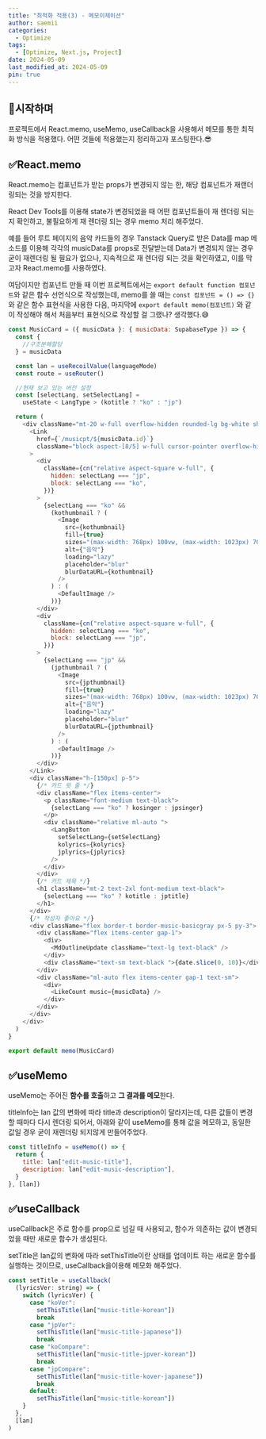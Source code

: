 ```yaml
---
title: "최적화 적용(3) - 메모이제이션"
author: saemii
categories:
  - Optimize
tags:
  - [Optimize, Next.js, Project]
date: 2024-05-09
last_modified_at: 2024-05-09
pin: true
---
```


## 📌시작하며

프로젝트에서 React.memo, useMemo, useCallback을 사용해서 메모를 통한 최적화 방식을 적용했다. 어떤 것들에 적용했는지 정리하고자 포스팅한다.😎

## ✅React.memo

React.memo는 컴포넌트가 받는 props가 변경되지 않는 한, 해당 컴포넌트가 재랜더링되는 것을 방지한다.

React Dev Tools를 이용해 state가 변경되었을 때 어떤 컴포넌트들이 재 렌더링 되는지 확인하고, 불필요하게 재 렌더링 되는 경우 memo 처리 해주었다.

예를 들어 루트 페이지의 음악 카드들의 경우 Tanstack Query로 받은 Data를 map 메소드를 이용해 각각의 musicData를 props로 전달받는데 Data가 변경되지 않는 경우 굳이 재렌더링 될 필요가 없으나, 지속적으로 재 렌더링 되는 것을 확인하였고, 이를 막고자 React.memo를 사용하였다.

여담이지만 컴포넌트 만들 때 이번 프로젝트에서는 `export default function 컴포넌트`와 같은 함수 선언식으로 작성했는데, memo를 쓸 때는 `const 컴포넌트 = () => {}`와 같은 함수 표현식을 사용한 다음, 마지막에 `export default memo(컴포넌트)` 와 같이 작성해야 해서 처음부터 표현식으로 작성할 걸 그랬나? 생각했다.😅

```javascript
const MusicCard = ({ musicData }: { musicData: SupabaseType }) => {
  const {
    //구조분해할당
  } = musicData

  const lan = useRecoilValue(languageMode)
  const route = useRouter()

  //현재 보고 있는 버전 설정
  const [selectLang, setSelectLang] =
    useState < LangType > (kotitle ? "ko" : "jp")

  return (
    <div className="mt-20 w-full overflow-hidden rounded-lg bg-white shadow-sm">
      <Link
        href={`/musicpt/${musicData.id}`}
        className="block aspect-[8/5] w-full cursor-pointer overflow-hidden "
      >
        <div
          className={cn("relative aspect-square w-full", {
            hidden: selectLang === "jp",
            block: selectLang === "ko",
          })}
        >
          {selectLang === "ko" &&
            (kothumbnail ? (
              <Image
                src={kothumbnail}
                fill={true}
                sizes="(max-width: 768px) 100vw, (max-width: 1023px) 704px, 400px"
                alt={"음악"}
                loading="lazy"
                placeholder="blur"
                blurDataURL={kothumbnail}
              />
            ) : (
              <DefaultImage />
            ))}
        </div>
        <div
          className={cn("relative aspect-square w-full", {
            hidden: selectLang === "ko",
            block: selectLang === "jp",
          })}
        >
          {selectLang === "jp" &&
            (jpthumbnail ? (
              <Image
                src={jpthumbnail}
                fill={true}
                sizes="(max-width: 768px) 100vw, (max-width: 1023px) 704px, 400px"
                alt={"음악"}
                loading="lazy"
                placeholder="blur"
                blurDataURL={jpthumbnail}
              />
            ) : (
              <DefaultImage />
            ))}
        </div>
      </Link>
      <div className="h-[150px] p-5">
        {/* 카드 윗 줄 */}
        <div className="flex items-center">
          <p className="font-medium text-black">
            {selectLang === "ko" ? kosinger : jpsinger}
          </p>
          <div className="relative ml-auto ">
            <LangButton
              setSelectLang={setSelectLang}
              kolyrics={kolyrics}
              jplyrics={jplyrics}
            />
          </div>
        </div>
        {/* 카드 제목 */}
        <h1 className="mt-2 text-2xl font-medium text-black">
          {selectLang === "ko" ? kotitle : jptitle}
        </h1>
      </div>
      {/* 작성자 좋아요 */}
      <div className="flex border-t border-music-basicgray px-5 py-3">
        <div className="flex items-center gap-1">
          <div>
            <MdOutlineUpdate className="text-lg text-black" />
          </div>
          <div className="text-sm text-black ">{date.slice(0, 10)}</div>
        </div>
        <div className="ml-auto flex items-center gap-1 text-sm">
          <div>
            <LikeCount music={musicData} />
          </div>
        </div>
      </div>
    </div>
  )
}

export default memo(MusicCard)
```

## ✅useMemo

useMemo는 주어진 **함수를 호출**하고 **그 결과를 메모**한다.

titleInfo는 lan 값의 변화에 따라 title과 description이 달라지는데, 다른 값들이 변경할 때마다 다시 렌더링 되어서, 아래와 같이 useMemo를 통해 값을 메모하고, 동일한 값일 경우 굳이 재렌더링 되지않게 만들어주었다.

```javascript
const titleInfo = useMemo(() => {
  return {
    title: lan["edit-music-title"],
    description: lan["edit-music-description"],
  }
}, [lan])
```

## ✅useCallback

useCallback은 주로 함수를 prop으로 넘길 때 사용되고, 함수가 의존하는 값이 변경되었을 때만 새로운 함수가 생성된다.

setTitle은 lan값의 변화에 따라 setThisTitle이란 상태를 업데이트 하는 새로운 함수를 실행하는 것이므로, useCallback을이용해 메모화 해주었다.

```javascript
const setTitle = useCallback(
  (lyricsVer: string) => {
    switch (lyricsVer) {
      case "koVer":
        setThisTitle(lan["music-title-korean"])
        break
      case "jpVer":
        setThisTitle(lan["music-title-japanese"])
        break
      case "koCompare":
        setThisTitle(lan["music-title-jpver-korean"])
        break
      case "jpCompare":
        setThisTitle(lan["music-title-kover-japanese"])
        break
      default:
        setThisTitle(lan["music-title-korean"])
    }
  },
  [lan]
)
```
